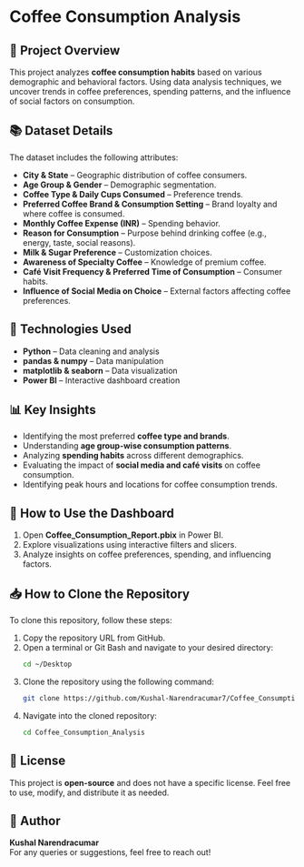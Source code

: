 # Coffee Consumption Analysis

## 🍵 Project Overview

This project analyzes **coffee consumption habits** based on various demographic and behavioral factors. Using data analysis techniques, we uncover trends in coffee preferences, spending patterns, and the influence of social factors on consumption.

## 📚 Dataset Details

The dataset includes the following attributes:
- **City & State** – Geographic distribution of coffee consumers.
- **Age Group & Gender** – Demographic segmentation.
- **Coffee Type & Daily Cups Consumed** – Preference trends.
- **Preferred Coffee Brand & Consumption Setting** – Brand loyalty and where coffee is consumed.
- **Monthly Coffee Expense (INR)** – Spending behavior.
- **Reason for Consumption** – Purpose behind drinking coffee (e.g., energy, taste, social reasons).
- **Milk & Sugar Preference** – Customization choices.
- **Awareness of Specialty Coffee** – Knowledge of premium coffee.
- **Café Visit Frequency & Preferred Time of Consumption** – Consumer habits.
- **Influence of Social Media on Choice** – External factors affecting coffee preferences.

## 💪 Technologies Used

- **Python** – Data cleaning and analysis
- **pandas & numpy** – Data manipulation
- **matplotlib & seaborn** – Data visualization
- **Power BI** – Interactive dashboard creation

## 📊 Key Insights

- Identifying the most preferred **coffee type and brands**.
- Understanding **age group-wise consumption patterns**.
- Analyzing **spending habits** across different demographics.
- Evaluating the impact of **social media and café visits** on coffee consumption.
- Identifying peak hours and locations for coffee consumption trends.

## 🚀 How to Use the Dashboard

1. Open **Coffee_Consumption_Report.pbix** in Power BI.
2. Explore visualizations using interactive filters and slicers.
3. Analyze insights on coffee preferences, spending, and influencing factors.

## 📥 How to Clone the Repository

To clone this repository, follow these steps:

1. Copy the repository URL from GitHub.
2. Open a terminal or Git Bash and navigate to your desired directory:
   ```bash
   cd ~/Desktop
   ```
3. Clone the repository using the following command:
   ```bash
   git clone https://github.com/Kushal-Narendracumar7/Coffee_Consumption_Analysis.git
   ```
4. Navigate into the cloned repository:
   ```bash
   cd Coffee_Consumption_Analysis
   ```

## 📜 License

This project is **open-source** and does not have a specific license. Feel free to use, modify, and distribute it as needed.

## 👤 Author

**Kushal Narendracumar**  
For any queries or suggestions, feel free to reach out!



